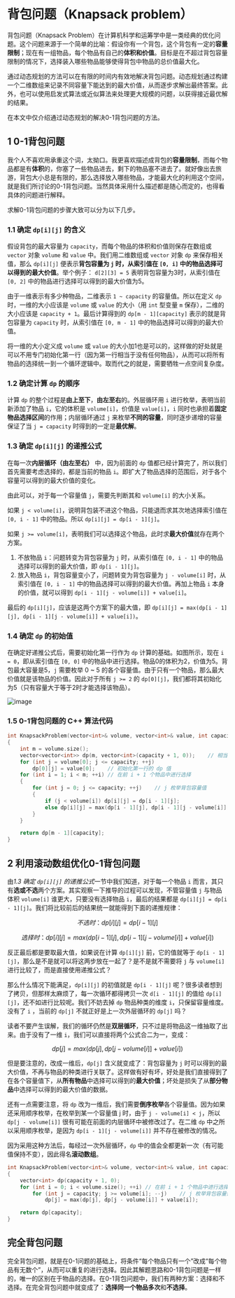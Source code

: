 # 背包问题（Knapsack problem）

背包问题（Knapsack Problem）在计算机科学和运筹学中是一类经典的优化问题。这个问题来源于一个简单的比喻：假设你有一个背包，这个背包有一定的**容量限制**；现在有一组物品，每个物品有自己的**体积和价值**。目标是在不超过背包容量限制的情况下，选择装入哪些物品能够使得背包中物品的总价值最大化。

通过动态规划的方法可以在有限的时间内有效地解决背包问题。动态规划通过构建一个二维数组来记录不同容量下能达到的最大价值，从而逐步求解出最终答案。此外，也可以使用启发式算法或近似算法来处理更大规模的问题，以获得接近最优解的结果。

在本文中仅介绍通过动态规划的解决0-1背包问题的方法。

## 1 0-1背包问题

我个人不喜欢用承重这个词，太拗口。我更喜欢描述成背包的**容量限制**，而每个物品都是有**体积**的，你塞了一些物品进去，剩下的物品塞不进去了。就好像出去旅游，背包大小总是有限的，那么选择放入哪些物品，才能最大化的利用这个空间，就是我们所讨论的0-1背包问题。当然具体采用什么描述都是随心而定的，也得看具体的问题进行解释。

求解0-1背包问题的步骤大致可以分为以下几步。

### 1.1 确定 `dp[i][j]` 的含义

假设背包的最大容量为 `capacity`，而每个物品的体积和价值则保存在数组或 `vector` 对象 `volume` 和 `value` 中。我们用二维数组或 `vector` 对象 `dp` 来保存相关值，那么 `dp[i][j]` 便表示**背包容量为 `j` 时，从索引值在 `[0, i]` 中的物品选择可以得到的最大价值**。举个例子： `d[2][3] = 5` 表明背包容量为3时，从索引值在 `[0, 2]` 中的物品进行选择可以得到的最大价值为5。

由于一维表示有多少种物品，二维表示 `1 ~ capacity` 的容量值。所以在定义 `dp` 时，一维的大小应该是 `volume` 或 `value` 的大小（用 `int` 型变量 `m` 保存），二维的大小应该是 `capacity + 1`。最后计算得到的 `dp[m - 1][capacity]` 表示的就是背包容量为 `capacity` 时，从索引值在 `[0, m - 1]` 中的物品选择可以得到的最大价值。

将一维的大小定义成 `volume` 或 `value` 的大小加1也是可以的，这样做的好处就是可以不用专门初始化第一行（因为第一行相当于没有任何物品），从而可以将所有物品的选择统一到一个循环逻辑中。取而代之的就是，需要牺牲一点空间复杂度。

### 1.2 确定计算 `dp` 的顺序

计算 `dp` 的整个过程是**由上至下**，**由左至右**的。外层循环用 `i` 进行枚举，表明当前新添加了物品 `i`，它的体积是 `volume[i]`，价值是 `value[i]`，`i` 同时也承担着**固定物品选择区间**的作用；内层循环通过 `j` 来枚举**不同的容量**，同时逐步递增的容量保证了当 `j = capacity` 时得到的一定是**最优解**。

### 1.3 确定 `dp[i][j]` 的递推公式

在每一次**内层循环（由左至右）** 中，因为前面的 `dp` 值都已经计算完了，所以我们首先需要考虑选择的，都是当前的物品 `i`。即扩大了物品选择的范围后，对于各个容量可以得到的最大价值的变化。 

由此可以，对于每一个容量值 `j`，需要先判断其和 `volume[i]` 的大小关系。

如果 `j < volume[i]`，说明背包装不进这个物品，只能退而求其次地选择索引值在 `[0, i - 1]` 中的物品。所以 `dp[i][j] = dp[i - 1][j]`。

如果 `j >= volume[i]`，表明我们可以选择这个物品，此时求**最大价值**就存在两个方案。

1. 不放物品 `i`：问题转变为背包容量为 `j` 时，从索引值在 `[0, i - 1]` 中的物品选择可以得到的最大价值，即 `dp[i - 1][j]`。
2. 放入物品 `i`，背包容量变小了，问题转变为背包容量为 `j - volume[i]` 时，从索引值在 `[0, i - 1]` 中的物品选择可以得到的最大价值。再加上物品 `i` 本身的价值，就可以得到 `dp[i - 1][j - volume[i]] + value[i]`。

最后的 `dp[i][j]`，应该是这两个方案下的最大值，即 `dp[i][j] = max(dp[i - 1][j], dp[i - 1][j - volume[i]] + value[i])`。

### 1.4 确定 `dp` 的初始值

在确定好递推公式后，需要初始化第一行作为 `dp` 计算的基础。如图所示，现在 `i = 0`，即从索引值在 `[0, 0]` 中的物品中进行选择。物品0的体积为2，价值为5。背包最大容量是5，`j` 需要枚举 0 ~ 5 的各个容量值。由于只有一个物品，那么最大价值就是该物品的价值。因此对于所有 `j >= 2` 的 `dp[0][j]`，我们都将其初始化为5（只有容量大于等于2时才能选择该物品）。

![image](https://github.com/user-attachments/assets/4bd9b2ef-1162-45a9-b341-3ef111e340ea)


### 1.5 0-1背包问题的 C++ 算法代码

```cpp
int KnapsackProblem(vector<int>& volume, vector<int>& value, int capacity)
{
    int m = volume.size();
    vector<vector<int>> dp(m, vector<int>(capacity + 1, 0));    // 相当于定义了 dp[m][n]
    for (int j = volume[0]; j <= capacity; ++j)
        dp[0][j] = value[0];    // 初始化第一行的 dp 值
    for (int i = 1; i < m; ++i) // 在前 i + 1 个物品中进行选择
    {
        for (int j = 0; j <= capacity; ++j)    // j 枚举背包容量值
        {
            if (j < volume[i]) dp[i][j] = dp[i - 1][j];
            else dp[i][j] = max(dp[i - 1][j], dp[i - 1][j - volume[i]] + value[i]);
        }
    }

    return dp[m - 1][capacity];
}
```

## 2 利用滚动数组优化0-1背包问题

由*1.3 确定 `dp[i][j]` 的递推公式*一节中我们知道，对于每一个物品 `i` 而言，其只有**选或不选**两个方案。其实观察一下推导的过程可以发现，不管容量值 `j` 与物品体积 `volume[i]` 谁更大，只要没有选择物品 `i`，最后的结果都是 `dp[i][j] = dp[i - 1][j]`。我们将比较前后的结果统一就能得到下面的递推规律：

$$不选时：dp[i][j] = dp[i - 1][j]$$

$$选择时：dp[i][j] = max(dp[i - 1][j], dp[i - 1][j - volume[i]] + value[i])$$

反正最后都是要取最大值，如果说在计算 `dp[i][j]` 前，它的值就等于 `dp[i - 1][j]`，那么是不是就可以将这两步放在一起了？是不是就不需要将 `j` 与 `volume[i]` 进行比较了，而是直接使用递推公式？

那么什么情况下能满足，`dp[i][j]` 的初值就是 `dp[i - 1][j]` 呢？很多读者想到了拷贝，但那样太麻烦了，每一次循环都得拷贝一次 `d[i - 1][j]` 的值给 `dp[i][j]`，还不如进行比较呢。我们不妨去掉 `dp` 物品种类的维度 `i`，只保留容量维度。没有了 `i` ，当前的 `dp[j]` 不就正好是上一次外层循环的 `dp[j]` 吗？

读者不要产生误解，我们的循环仍然是**双层循环**，只不过是将物品这一维抽取了出来。由于没有了一维 `i`，我们可以直接将两个公式合二为一，变成：

$$dp[j] = max(dp[j], dp[j - volume[i]] + value[i])$$

但是要注意的，改成一维后，`dp[j]` 含义就变成了：背包容量为 `j` 时可以得到的最大价值，不再与物品的种类进行关联了。这样做有好有坏，好处是我们直接得到了在各个容量值下，从**所有物品**中选择可以得到的**最大价值**；坏处是损失了从**部分物品**中选择可以得到的最大价值的数据。

还有一点需要注意，将 `dp` 改为一维后，我们需要**倒序枚举**各个容量值。因为如果还采用顺序枚举，在枚举到某一个容量值 j 时，由于 `j - volume[i] < j`，所以 `dp[j - volume[i]]` 很有可能在前面的内层循环中被修改过了。在二维 `dp` 中之所以采用顺序枚举，是因为 `dp[i - 1][j - volume[i]]` 并不存在被修改的情况。

因为采用这种方法后，每经过一次外层循环，`dp` 中的值会全都更新一次（有可能值保持不变），因此得名**滚动数组**。

```cpp
int KnapsackProblem(vector<int>& volume, vector<int>& value, int capacity)
{
    vector<int> dp(capacity + 1, 0);
    for (int i = 0; i < volume.size(); ++i) // 在前 i + 1 个物品中进行选择
        for (int j = capacity; j >= volume[i]; --j)    // j 枚举背包容量值
            dp[j] = max(dp[j], dp[j - volume[i]] + value[i]);

    return dp[capacity];
}
```

## 完全背包问题

完全背包问题，就是在0-1问题的基础上，将条件“每个物品只有一个”改成“每个物品有无数个”，从而可以重复的进行选择。因此其解题思路和0-1背包问题是一样的，唯一的区别在于物品的选择。在0-1背包问题中，我们有两种方案：选择和不选择。在完全背包问题中就变成了：**选择同一个物品多次**和**不选择**。

